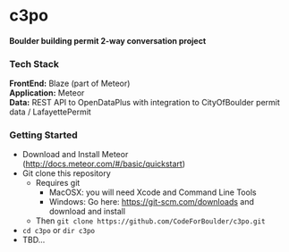 c3po
===
#### Boulder building permit 2-way conversation project

### Tech Stack

**FrontEnd:**  Blaze (part of Meteor)  
**Application:**  Meteor  
**Data:**  REST API to OpenDataPlus with integration to CityOfBoulder permit data / LafayettePermit  

### Getting Started
* Download and Install Meteor (http://docs.meteor.com/#/basic/quickstart)
* Git clone this repository
  * Requires git 
    * MacOSX: you will need Xcode and Command Line Tools
    * Windows: Go here: <https://git-scm.com/downloads> and download and install
  * Then `git clone https://github.com/CodeForBoulder/c3po.git` 
* `cd c3po` or `dir c3po`
* TBD...
